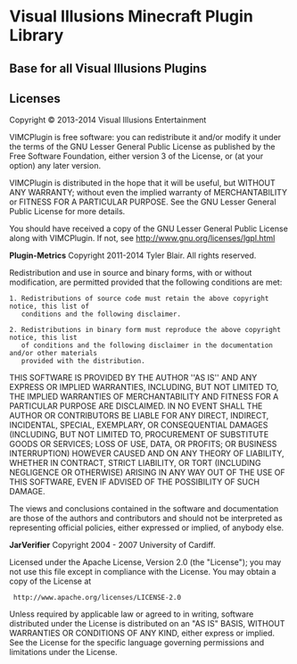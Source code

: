 Visual Illusions Minecraft Plugin Library
====================
Base for all Visual Illusions Plugins
---------

Licenses
---------
Copyright &copy; 2013-2014 Visual Illusions Entertainment

VIMCPlugin is free software: you can redistribute it and/or modify
it under the terms of the GNU Lesser General Public License as published by
the Free Software Foundation, either version 3 of the License,
or (at your option) any later version.

VIMCPlugin is distributed in the hope that it will be useful, but WITHOUT ANY WARRANTY;
without even the implied warranty of MERCHANTABILITY or FITNESS FOR A PARTICULAR PURPOSE.
See the GNU Lesser General Public License for more details.

You should have received a copy of the GNU Lesser General Public License along with VIMCPlugin.
If not, see http://www.gnu.org/licenses/lgpl.html


**Plugin-Metrics**
Copyright 2011-2014 Tyler Blair. All rights reserved.

Redistribution and use in source and binary forms, with or without modification, are
permitted provided that the following conditions are met:

    1. Redistributions of source code must retain the above copyright notice, this list of
       conditions and the following disclaimer.

    2. Redistributions in binary form must reproduce the above copyright notice, this list
       of conditions and the following disclaimer in the documentation and/or other materials
       provided with the distribution.

THIS SOFTWARE IS PROVIDED BY THE AUTHOR ''AS IS'' AND ANY EXPRESS OR IMPLIED
WARRANTIES, INCLUDING, BUT NOT LIMITED TO, THE IMPLIED WARRANTIES OF MERCHANTABILITY AND
FITNESS FOR A PARTICULAR PURPOSE ARE DISCLAIMED. IN NO EVENT SHALL THE AUTHOR OR
CONTRIBUTORS BE LIABLE FOR ANY DIRECT, INDIRECT, INCIDENTAL, SPECIAL, EXEMPLARY, OR
CONSEQUENTIAL DAMAGES (INCLUDING, BUT NOT LIMITED TO, PROCUREMENT OF SUBSTITUTE GOODS OR
SERVICES; LOSS OF USE, DATA, OR PROFITS; OR BUSINESS INTERRUPTION) HOWEVER CAUSED AND ON
ANY THEORY OF LIABILITY, WHETHER IN CONTRACT, STRICT LIABILITY, OR TORT (INCLUDING
NEGLIGENCE OR OTHERWISE) ARISING IN ANY WAY OUT OF THE USE OF THIS SOFTWARE, EVEN IF
ADVISED OF THE POSSIBILITY OF SUCH DAMAGE.

The views and conclusions contained in the software and documentation are those of the
authors and contributors and should not be interpreted as representing official policies,
either expressed or implied, of anybody else.

**JarVerifier**
Copyright 2004 - 2007 University of Cardiff.

Licensed under the Apache License, Version 2.0 (the "License");
you may not use this file except in compliance with the License.
You may obtain a copy of the License at

     http://www.apache.org/licenses/LICENSE-2.0

Unless required by applicable law or agreed to in writing, software
distributed under the License is distributed on an "AS IS" BASIS,
WITHOUT WARRANTIES OR CONDITIONS OF ANY KIND, either express or implied.
See the License for the specific language governing permissions and
limitations under the License.
